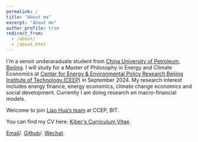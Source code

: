 ```yaml
---
permalink: /
title: "About me"
excerpt: "About me"
author_profile: true
redirect_from: 
  - /about/
  - /about.html
---
```


I'm a senoir underaraduate student from [China University of Petroleum, Beijing](https://cup.edu.cn/). I will study for a Master of Philosophy in Energy and Climate Economics at [Center for Energy & Environmental Policy Research,Beijing Institute of Technology.(CEEP)]([https://ceep.bit.edu.cn]) in September 2024.
My research interest includes energy finance, energy economics, climate change economics and social development.
Currently I am doing research on macro-financial models.

Welcome to join [Liao Hua’s team](https://ceep.bit.edu.cn/yjtd/qzxz/b34300.htm) at CCEP, BIT.

You can find my CV here: [Kiber's Curriculum Vitae](../assets/Curriculum_Vitae.pdf).

[Email](mailto:2020011968@student.cup.edu.cn)/. 
[Github](https://github.com/Kiberji)/. 
[Wechat](../images/wechat1.png). 
